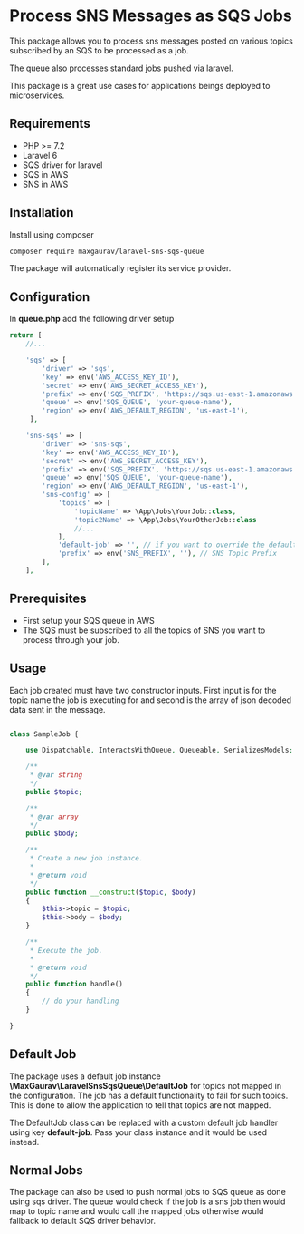 # Process SNS Messages as SQS Jobs

This package allows you to process sns messages posted on various topics subscribed by an SQS to be processed as 
a job.

The queue also processes standard jobs pushed via laravel.

This package is a great use cases for applications beings deployed to microservices.

## Requirements

* PHP >= 7.2
* Laravel 6
* SQS driver for laravel
* SQS in AWS
* SNS in AWS

## Installation

Install using composer
```sh
composer require maxgaurav/laravel-sns-sqs-queue
```

The package will automatically register its service provider.

## Configuration
In **queue.php** add the following driver setup

```php
return [
    //...

    'sqs' => [
        'driver' => 'sqs',
        'key' => env('AWS_ACCESS_KEY_ID'),
        'secret' => env('AWS_SECRET_ACCESS_KEY'),
        'prefix' => env('SQS_PREFIX', 'https://sqs.us-east-1.amazonaws.com/your-account-id'),
        'queue' => env('SQS_QUEUE', 'your-queue-name'),
        'region' => env('AWS_DEFAULT_REGION', 'us-east-1'),
     ],

    'sns-sqs' => [
        'driver' => 'sns-sqs',
        'key' => env('AWS_ACCESS_KEY_ID'),
        'secret' => env('AWS_SECRET_ACCESS_KEY'),
        'prefix' => env('SQS_PREFIX', 'https://sqs.us-east-1.amazonaws.com/your-account-id'),
        'queue' => env('SQS_QUEUE', 'your-queue-name'),
        'region' => env('AWS_DEFAULT_REGION', 'us-east-1'),
        'sns-config' => [
            'topics' => [
                'topicName' => \App\Jobs\YourJob::class,
                'topic2Name' => \App\Jobs\YourOtherJob::class
                //...
            ],
            'default-job' => '', // if you want to override the default job executed for non matching topics
            'prefix' => env('SNS_PREFIX', ''), // SNS Topic Prefix
        ],
    ],

```

## Prerequisites

* First setup your SQS queue in AWS
* The SQS must be subscribed to all the topics of SNS you want to process through your job.

## Usage
Each job created must have two constructor inputs. First input is for the topic name the job is executing for and second is the array of json decoded data sent in the message.


```php

class SampleJob {

    use Dispatchable, InteractsWithQueue, Queueable, SerializesModels;

    /**
     * @var string
     */
    public $topic;

    /**
     * @var array
     */
    public $body;

    /**
     * Create a new job instance.
     *
     * @return void
     */
    public function __construct($topic, $body)
    {
        $this->topic = $topic;
        $this->body = $body;
    }

    /**
     * Execute the job.
     *
     * @return void
     */
    public function handle()
    {
        // do your handling
    }

}

```

## Default Job
The package uses a default job instance **\MaxGaurav\LaravelSnsSqsQueue\DefaultJob** for topics not mapped in the
configuration. The job has a default functionality to fail for such topics. This is done to allow the application
to tell that topics are not mapped.

The DefaultJob class can be replaced with a custom default job handler using key **default-job**. Pass your class instance and it would be used instead. 


## Normal Jobs
The package can also be used to push normal jobs to SQS queue as done using sqs driver. The queue would check if the
job is a sns job then would map to topic name and would call the mapped jobs otherwise would fallback to default SQS
driver behavior.
